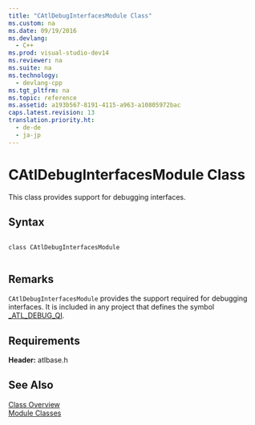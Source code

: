 ```yaml
---
title: "CAtlDebugInterfacesModule Class"
ms.custom: na
ms.date: 09/19/2016
ms.devlang: 
  - C++
ms.prod: visual-studio-dev14
ms.reviewer: na
ms.suite: na
ms.technology: 
  - devlang-cpp
ms.tgt_pltfrm: na
ms.topic: reference
ms.assetid: a193b567-8191-4115-a963-a10805972bac
caps.latest.revision: 13
translation.priority.ht: 
  - de-de
  - ja-jp
---
```

# CAtlDebugInterfacesModule Class
This class provides support for debugging interfaces.  
  
## Syntax  
  
```  
  
class CAtlDebugInterfacesModule  
  
```  
  
## Remarks  
 `CAtlDebugInterfacesModule` provides the support required for debugging interfaces. It is included in any project that defines the symbol [_ATL_DEBUG_QI](../vs140/_ATL_DEBUG_QI.md).  
  
## Requirements  
 **Header:** atlbase.h  
  
## See Also  
 [Class Overview](../vs140/ATL-Class-Overview.md)   
 [Module Classes](../vs140/ATL-Module-Classes.md)